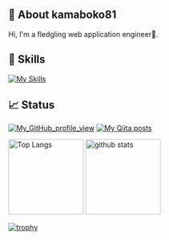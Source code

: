 ## 📝 About kamaboko81
Hi, I'm a fledgling web application engineer🐤.

## 🌱 Skills
[![My Skills](https://skillicons.dev/icons?i=html,css,sass,js,vue,vite,ruby,rails,flutter,firebase,mysql,nginx,docker,git,github,githubactions,aws)](https://skillicons.dev)

## 📈 Status

[![My_GitHub_profile_view](https://komarev.com/ghpvc/?username=kamaboko81)](https://github.com/kamaboko81)
[![My Qiita posts](https://qiita-badge.apiapi.app/s/kamaboko81/posts.svg)](http://qiita.com/kamaboko81)

<p align="left"> 
  <img alt="Top Langs" height="150px" src="https://github-readme-stats.vercel.app/api/top-langs/?username=kamaboko81&layout=compact&show_icons=true&theme=onedark" />
  <img alt="github stats" height="150px" src="https://github-readme-stats.vercel.app/api?username=kamaboko81&rank_icon=github&show_icons=true&theme=onedark" />
</p>

[![trophy](https://github-profile-trophy.vercel.app/?username=kamaboko81&theme=onedark&margin-w=5)](https://github.com/kamaboko81/)
